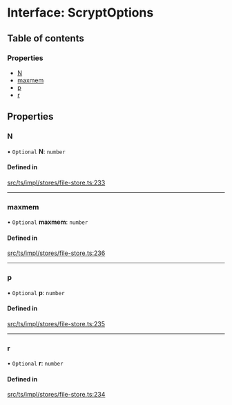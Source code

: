 # Interface: ScryptOptions

## Table of contents

### Properties

- [N](ScryptOptions.md#n)
- [maxmem](ScryptOptions.md#maxmem)
- [p](ScryptOptions.md#p)
- [r](ScryptOptions.md#r)

## Properties

### N

• `Optional` **N**: `number`

#### Defined in

[src/ts/impl/stores/file-store.ts:233](https://gitlab.com/i3-market/code/wp3/t3.2/i3m-wallet-monorepo/-/blob/c392ccb/packages/base-wallet/src/ts/impl/stores/file-store.ts#L233)

___

### maxmem

• `Optional` **maxmem**: `number`

#### Defined in

[src/ts/impl/stores/file-store.ts:236](https://gitlab.com/i3-market/code/wp3/t3.2/i3m-wallet-monorepo/-/blob/c392ccb/packages/base-wallet/src/ts/impl/stores/file-store.ts#L236)

___

### p

• `Optional` **p**: `number`

#### Defined in

[src/ts/impl/stores/file-store.ts:235](https://gitlab.com/i3-market/code/wp3/t3.2/i3m-wallet-monorepo/-/blob/c392ccb/packages/base-wallet/src/ts/impl/stores/file-store.ts#L235)

___

### r

• `Optional` **r**: `number`

#### Defined in

[src/ts/impl/stores/file-store.ts:234](https://gitlab.com/i3-market/code/wp3/t3.2/i3m-wallet-monorepo/-/blob/c392ccb/packages/base-wallet/src/ts/impl/stores/file-store.ts#L234)
